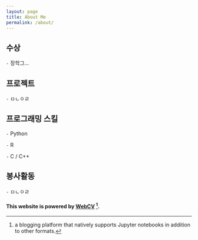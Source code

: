 ```yaml
---
layout: page
title: About Me
permalink: /about/
---
```


## 수상
`-` 장학그...

## 프로젝트
`-` ㅁㄴㅇㄹ

## 프로그래밍 스킬
`-` Python

`-` R

`-` C / C++

## 봉사활동
`-` ㅁㄴㅇㄹ

#### This website is powered by **[WebCV](https://star77sa.github.io/)** [^1].



[^1]:a blogging platform that natively supports Jupyter notebooks in addition to other formats.
